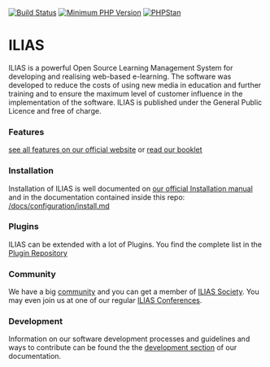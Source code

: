 [![Build Status](https://api.travis-ci.com/ILIAS-eLearning/ILIAS.svg?branch=trunk)](https://travis-ci.com/ILIAS-eLearning/ILIAS)
[![Minimum PHP Version](https://img.shields.io/badge/php-%3E%3D%207.2-8892BF.svg)](https://php.net/)
[![PHPStan](https://img.shields.io/badge/PHPStan-enabled-44CC11.svg?longCache=true)](https://github.com/phpstan/phpstan)

# ILIAS

ILIAS is a powerful Open Source Learning Management System for developing and realising web-based e-learning. The software was developed to reduce the costs of using new media in education and further training and to ensure the maximum level of customer influence in the implementation of the software. ILIAS is published under the General Public Licence and free of charge.

### Features
[see all features on our official website](http://www.ilias.de/docu/goto_docu_lm_392.html) or [read our booklet](http://www.ilias.de/docu/goto_docu_file_1854_download.html)

### Installation

Installation of ILIAS is well documented on [our official Installation manual](http://www.ilias.de/docu/goto_docu_lm_367.html) and in the documentation contained inside this repo: [/docs/configuration/install.md](/docs/configuration/install.md)

### Plugins

ILIAS can be extended with a lot of Plugins. You find the complete list in the [Plugin Repository](http://www.ilias.de/docu/goto.php?target=cat_1442&client_id=docu)


### Community

We have a big [community](http://www.ilias.de/docu/goto.php?target=cat_1444&client_id=docu) and you can get a member of [ILIAS Society](http://www.ilias.de/docu/goto.php?target=cat_1669&client_id=docu).
You may even join us at one of our regular [ILIAS Conferences](http://www.ilias.de/docu/goto.php?target=cat_2255&client_id=docu).


### Development

Information on our software development processes and guidelines and ways to contribute can be found the the [development section](docs/development) of our documentation.
